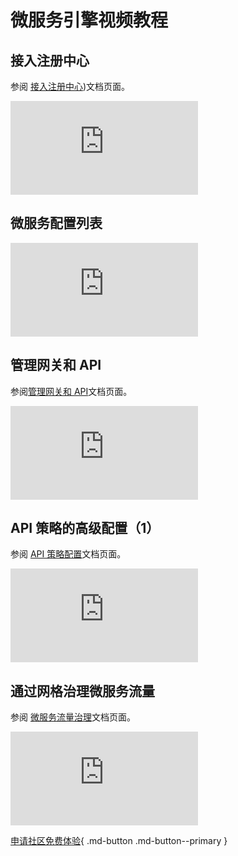 # 微服务引擎视频教程

## 接入注册中心

参阅 [接入注册中心](../skoala/registry/integrated/integrate-registry.md))文档页面。

<div class="responsive-video-container">
<iframe src="https://harbor-test2.cn-sh2.ufileos.com/docs/videos/integrate-registry.mp4" scrolling="no" border="0" frameborder="no" framespacing="0" allowfullscreen="true"> </iframe>
</div>

## 微服务配置列表

<div class="responsive-video-container">
<iframe src="https://harbor-test2.cn-sh2.ufileos.com/docs/videos/create-config.mp4" scrolling="no" border="0" frameborder="no" framespacing="0" allowfullscreen="true"> </iframe>
</div>

## 管理网关和 API

参阅[管理网关和 API](../skoala/ms-gateway/api/add-api.md)文档页面。

<div class="responsive-video-container">
<iframe src="https://harbor-test2.cn-sh2.ufileos.com/docs/videos/gateway%26api.mp4" scrolling="no" border="0" frameborder="no" framespacing="0" allowfullscreen="true"> </iframe>
</div>

## API 策略的高级配置（1）

参阅 [API 策略配置](../skoala/ms-gateway/api/api-policy.md)文档页面。

<div class="responsive-video-container">
<iframe src="https://harbor-test2.cn-sh2.ufileos.com/docs/videos/apipolicy1.mp4" scrolling="no" border="0" frameborder="no" framespacing="0" allowfullscreen="true"> </iframe>
</div>

## 通过网格治理微服务流量

参阅 [微服务流量治理](../mspider/user-guide/traffic-governance/README.md)文档页面。

<div class="responsive-video-container">
<iframe src="https://harbor-test2.cn-sh2.ufileos.com/docs/videos/traffic-governance.mp4" scrolling="no" border="0" frameborder="no" framespacing="0" allowfullscreen="true"> </iframe>
</div>

[申请社区免费体验](../dce/license0.md){ .md-button .md-button--primary }
